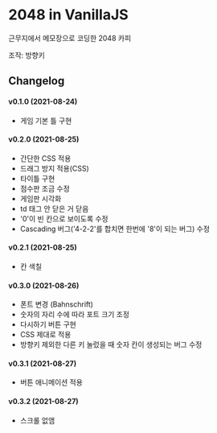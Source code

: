# 2048 in VanillaJS

근무지에서 메모장으로 코딩한 2048 카피

조작: 방향키

## Changelog

#### v0.1.0 (2021-08-24)

- 게임 기본 틀 구현

#### v0.2.0 (2021-08-25)

- 간단한 CSS 적용
- 드래그 방지 적용(CSS)
- 타이틀 구현
- 점수판 조금 수정
- 게임판 시각화
- td 태그 안 닫은 거 닫음
- '0'이 빈 칸으로 보이도록 수정
- Cascading 버그('4-2-2'를 합치면 한번에 '8'이 되는 버그) 수정

#### v0.2.1 (2021-08-25)

- 칸 색칠

#### v0.3.0 (2021-08-26)

- 폰트 변경 (Bahnschrift)
- 숫자의 자리 수에 따라 포트 크기 조정
- 다시하기 버튼 구현
- CSS 제대로 적용
- 방향키 제외한 다른 키 눌렀을 때 숫자 칸이 생성되는 버그 수정

#### v0.3.1 (2021-08-27)

- 버튼 애니메이션 적용

#### v0.3.2 (2021-08-27)

- 스크롤 없앰
